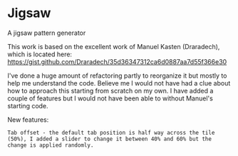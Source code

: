 # Jigsaw
A jigsaw pattern generator

This work is based on the excellent work of Manuel Kasten (Draradech), which is located here: https://gist.github.com/Draradech/35d36347312ca6d0887aa7d55f366e30

I've done a huge amount of refactoring partly to reorganize it but mostly to help me understand the code. Believe me I would not have had a clue about how to approach this starting from scratch on my own. I have added a couple of features but I would not have been able to without Manuel's starting code.

New features:

    Tab offset - the default tab position is half way across the tile (50%), I added a slider to change it between 40% and 60% but the change is applied randomly.

